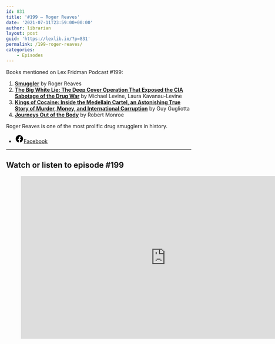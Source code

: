 ```yaml
---
id: 831
title: '#199 – Roger Reaves'
date: '2021-07-11T23:59:00+00:00'
author: librarian
layout: post
guid: 'https://lexlib.io/?p=831'
permalink: /199-roger-reaves/
categories:
    - Episodes
---
```


Books mentioned on Lex Fridman Podcast #199:

1. **[Smuggler](https://amzn.to/3G8sFOF)** by Roger Reaves
2. **[The Big White Lie: The Deep Cover Operation That Exposed the CIA Sabotage of the Drug War](https://amzn.to/3vcLjPk)** by Michael Levine, Laura Kavanau-Levine
3. **[Kings of Cocaine: Inside the Medellain Cartel, an Astonishing True Story of Murder, Money, and International Corruption](https://amzn.to/3hIyCIR)** by Guy Gugliotta
4. **[Journeys Out of the Body](https://amzn.to/3jpDDql)** by Robert Monroe

Roger Reaves is one of the most prolific drug smugglers in history.

- [<svg aria-hidden="true" focusable="false" height="24" version="1.1" viewbox="0 0 24 24" width="24" xmlns="http://www.w3.org/2000/svg"><path d="M12 2C6.5 2 2 6.5 2 12c0 5 3.7 9.1 8.4 9.9v-7H7.9V12h2.5V9.8c0-2.5 1.5-3.9 3.8-3.9 1.1 0 2.2.2 2.2.2v2.5h-1.3c-1.2 0-1.6.8-1.6 1.6V12h2.8l-.4 2.9h-2.3v7C18.3 21.1 22 17 22 12c0-5.5-4.5-10-10-10z"></path></svg><span class="wp-block-social-link-label screen-reader-text">Facebook</span>](https://www.facebook.com/SmugglerBook/)

- - - - - -

## Watch or listen to episode #199

<figure class="wp-block-embed is-type-video is-provider-youtube wp-block-embed-youtube wp-embed-aspect-16-9 wp-has-aspect-ratio"><div class="wp-block-embed__wrapper"><iframe allow="accelerometer; autoplay; clipboard-write; encrypted-media; gyroscope; picture-in-picture" allowfullscreen="" frameborder="0" height="443" loading="lazy" src="https://www.youtube.com/embed/Udh22kuLebg?feature=oembed" title="Roger Reaves: Smuggling Drugs for Pablo Escobar and the Medellin Cartel | Lex Fridman Podcast #199" width="788"></iframe></div></figure>